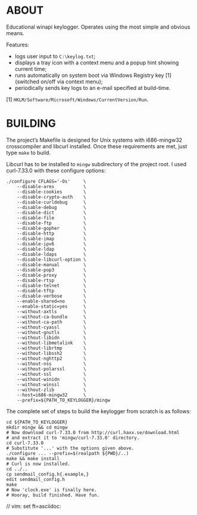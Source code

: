 ABOUT
=====

Educational winapi keylogger. Operates using the most simple and obvious
means.

Features:
* logs user input to `C:\keylog.txt`;
* displays a tray icon with a context menu and a popup hint showing current
  time;
* runs automatically on system boot via Windows Registry key \[1\] (switched
  on/off via context menu);
* periodically sends key logs to an e-mail specified at build-time.

[1] `HKLM/Software/Microsoft/Windows/CurrentVersion/Run`.

BUILDING
========

The project’s Makefile is designed for Unix systems with i686-mingw32
crosscompiler and libcurl installed. Once these requirements are met, just type
`make` to build.

Libcurl has to be installed to `mingw` subdirectory of the project root. I used
curl-7.33.0 with these configure options:

```
./configure CFLAGS='-Os'     \
    --disable-ares           \
    --disable-cookies        \
    --disable-crypto-auth    \
    --disable-curldebug      \
    --disable-debug          \
    --disable-dict           \
    --disable-file           \
    --disable-ftp            \
    --disable-gopher         \
    --disable-http           \
    --disable-imap           \
    --disable-ipv6           \
    --disable-ldap           \
    --disable-ldaps          \
    --disable-libcurl-option \
    --disable-manual         \
    --disable-pop3           \
    --disable-proxy          \
    --disable-rtsp           \
    --disable-telnet         \
    --disable-tftp           \
    --disable-verbose        \
    --enable-shared=no       \
    --enable-static=yes      \
    --without-axtls          \
    --without-ca-bundle      \
    --without-ca-path        \
    --without-cyassl         \
    --without-gnutls         \
    --without-libidn         \
    --without-libmetalink    \
    --without-librtmp        \
    --without-libssh2        \
    --without-nghttp2        \
    --without-nss            \
    --without-polarssl       \
    --without-ssl            \
    --without-winidn         \
    --without-winssl         \
    --without-zlib           \
    --host=i686-mingw32      \
    --prefix=${PATH_TO_KEYLOGGER}/mingw
```

The complete set of steps to build the keylogger from scratch is as follows:

```
cd ${PATH_TO_KEYLOGGER}
mkdir mingw && cd mingw
# Now download curl-7.33.0 from http://curl.haxx.se/download.html
# and extract it to 'mingw/curl-7.33.0' directory.
cd curl-7.33.0
# Substitute '...' with the options given above.
./configure ... --prefix=$(realpath ${PWD}/..)
make && make install
# Curl is now installed.
cd ../..
cp sendmail_config.h{.example,}
edit sendmail_config.h
make
# Now 'clock.exe' is finally here.
# Hooray, build finished. Have fun.
```

// vim: set ft=asciidoc:
